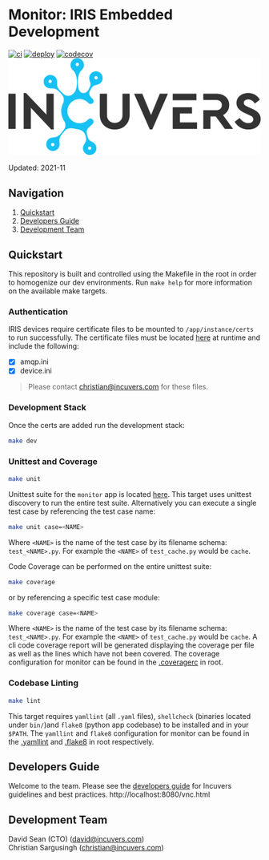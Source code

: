 # Monitor: IRIS Embedded Development
[![ci](https://github.com/Incuvers/iris/actions/workflows/ci.yml/badge.svg)](https://github.com/Incuvers/iris/actions/workflows/ci.yml)
[![deploy](https://github.com/Incuvers/iris/actions/workflows/image.yml/badge.svg)](https://github.com/Incuvers/iris/actions/workflows/image.yml)
[![codecov](https://codecov.io/gh/Incuvers/iris/branch/master/graph/badge.svg?token=NGZYAWDTKC)](https://codecov.io/gh/Incuvers/iris)
![img](/doc/img/Incuvers-black.png)

Updated: 2021-11

## Navigation
1. [Quickstart](#quickstart)
2. [Developers Guide](#developers-guide)
3. [Development Team](#development-team)

## Quickstart
This repository is built and controlled using the Makefile in the root in order to homogenize our dev environments. Run `make help` for more information on the available make targets.

### Authentication
IRIS devices require certificate files to be mounted to `/app/instance/certs` to run successfully. The certificate files must be located [here](instance/certs/README.md) at runtime and include the following:
- [x] amqp.ini
- [x] device.ini

>Please contact <a href="mailto:christian@incuvers.com?">christian@incuvers.com</a> for these files.

### Development Stack
Once the certs are added run the development stack:
```bash
make dev
```

### Unittest and Coverage
```bash
make unit
```
Unittest suite for the `monitor` app is located [here](/monitor/tests). This target uses unittest discovery to run the entire test suite. Alternatively you can execute a single test case by referencing the test case name:
```bash
make unit case=<NAME>
```
Where `<NAME>` is the name of the test case by its filename schema: `test_<NAME>.py`. For example the `<NAME>` of `test_cache.py` would be `cache`.

Code Coverage can be performed on the entire unittest suite:
```bash
make coverage
```
or by referencing a specific test case module:
```bash
make coverage case=<NAME>
```
Where `<NAME>` is the name of the test case by its filename schema: `test_<NAME>.py`. For example the `<NAME>` of `test_cache.py` would be `cache`. A cli code coverage report will be generated displaying the coverage per file as well as the lines which have not been covered. The coverage configuration for monitor can be found in the [.coveragerc](/.coveragerc) in root.

### Codebase Linting
```bash
make lint
```
This target requires `yamllint` (all `.yaml` files), `shellcheck` (binaries located under `bin/`)and `flake8` (python app codebase) to be installed and in your `$PATH`. The `yamllint` and `flake8` configuration for monitor can be found in the [.yamllint](/.yamllint) and [.flake8](/.flake8) in root respectively.

## Developers Guide
Welcome to the team. Please see the [developers guide](./dev/README.md) for Incuvers guidelines and best practices.
http://localhost:8080/vnc.html

## Development Team
David Sean (CTO) (david@incuvers.com)\
Christian Sargusingh (christian@incuvers.com)
